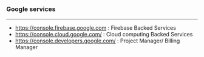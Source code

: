 ### Google services

-----------------------

* https://console.firebase.google.com : Firebase Backed Services
* https://console.cloud.google.com/ : Cloud computing Backed Services
* https://console.developers.google.com/ : Project Manager/ Billing Manager
